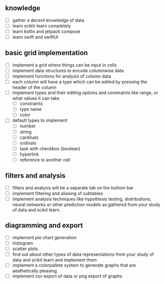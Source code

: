 ## knowledge
- [ ] gather a decent knowledge of data
- [ ] learn scikit-learn completely
- [ ] learn kotlin and jetpack compose
- [ ] learn swift and swiftUI
## basic grid implementation
- [ ] implement a grid where things can be input in cells
- [ ] implement data structures to encode columnwise data
- [ ] implement functions for analysis of column data
- [ ] each column will have a type which can be edited by pressing the header of the column
- [ ] implement types and their editing options and constraints like range, or what values it can take
	- [ ] constraints
	- [ ] type name
	- [ ] color
- [ ] default types to implement
	- [ ] number
	- [ ] string
	- [ ] cardinals
	- [ ] ordinals
	- [ ] task with checkbox (boolean)
	- [ ] hyperlink
	- [ ] reference to another cell
## filters and analysis
- [ ] filters and analysis will be a separate tab on the bottom bar
- [ ] implement filtering and aliasing of subtables
- [ ] implement analysis techniques like hypothesis testing, distributions, neural networks or other prediction models as gathered from your study of data and scikit learn.
## diagramming and export
- [ ] implement pie chart generation
- [ ] histogram
- [ ] scatter plots
- [ ] find out about other types of data representations from your study of data and scikit learn and implement them
- [ ] implement a colorpallete system to generate graphs that are aesthetically pleasing
- [ ] implement csv export of data or png export of graphs
